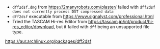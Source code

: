 * `dff2dsf.dmg` from https://2manyrobots.com/plaster/ failed with `dff2dsf does not currently process DST compressed data`
* `dff2dsf` executable from https://www.signalyst.com/professional.html
* Tried the TASCAM Hi-res Editor from https://tascam.jp/int/product/hi-res_editor/download, but it failed with `dff` being an unsupported file type.

https://aur.archlinux.org/packages/dff2dsf